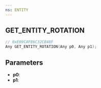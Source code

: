 ```yaml
---
ns: ENTITY
---
```

## GET_ENTITY_ROTATION

```c
// 0xE09CAF86C32CB48F
Any GET_ENTITY_ROTATION(Any p0, Any p1);
```

## Parameters
* **p0**:
* **p1**:

